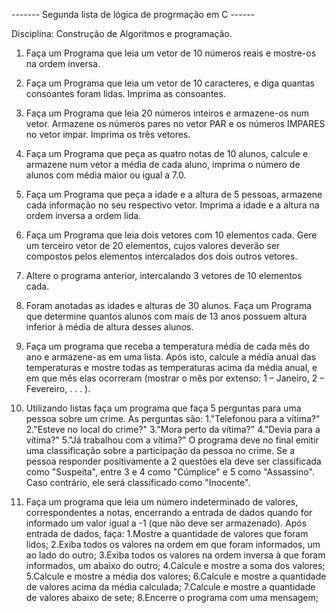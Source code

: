 ------- Segunda lista de lógica de progrmação em C ------

Disciplina: Construção de Algoritmos e programação.

01) Faça um Programa que leia um vetor de 10 números reais e mostre-os na
ordem inversa.

02) Faça um Programa que leia um vetor de 10 caracteres, e diga quantas
consoantes foram lidas. Imprima as consoantes.

03) Faça um Programa que leia 20 números inteiros e armazene-os num
vetor. Armazene os números pares no vetor PAR e os números IMPARES
no vetor impar. Imprima os três vetores.

04) Faça um Programa que peça as quatro notas de 10 alunos, calcule e
armazene num vetor a média de cada aluno, imprima o número de alunos
com média maior ou igual a 7.0.

05) Faça um Programa que peça a idade e a altura de 5 pessoas, armazene
cada informação no seu respectivo vetor. Imprima a idade e a altura na
ordem inversa a ordem lida.

06) Faça um Programa que leia dois vetores com 10 elementos cada. Gere
um terceiro vetor de 20 elementos, cujos valores deverão ser compostos
pelos elementos intercalados dos dois outros vetores.

07) Altere o programa anterior, intercalando 3 vetores de 10 elementos cada.

08) Foram anotadas as idades e alturas de 30 alunos. Faça um Programa que
determine quantos alunos com mais de 13 anos possuem altura inferior à
média de altura desses alunos.

09) Faça um programa que receba a temperatura média de cada mês do ano
e armazene-as em uma lista. Após isto, calcule a média anual das
temperaturas e mostre todas as temperaturas acima da média anual, e
em que mês elas ocorreram (mostrar o mês por extenso: 1 – Janeiro, 2 –
Fevereiro, . . . ).

10) Utilizando listas faça um programa que faça 5 perguntas para uma pessoa
sobre um crime. As perguntas são:
1."Telefonou para a vítima?"
2."Esteve no local do crime?"
3."Mora perto da vítima?"
4."Devia para a vítima?"
5."Já trabalhou com a vítima?" O programa deve no final emitir uma
classificação sobre a participação da pessoa no crime. Se a pessoa
responder positivamente a 2 questões ela deve ser classificada
como "Suspeita", entre 3 e 4 como "Cúmplice" e 5 como
"Assassino". Caso contrário, ele será classificado como "Inocente".

11) Faça um programa que leia um número indeterminado de valores,
correspondentes a notas, encerrando a entrada de dados quando for
informado um valor igual a -1 (que não deve ser armazenado). Após entrada de dados, faça:
1.Mostre a quantidade de valores que foram lidos;
2.Exiba todos os valores na ordem em que foram informados, um ao
lado do outro;
3.Exiba todos os valores na ordem inversa à que foram informados,
um abaixo do outro;
4.Calcule e mostre a soma dos valores;
5.Calcule e mostre a média dos valores;
6.Calcule e mostre a quantidade de valores acima da média
calculada;
7.Calcule e mostre a quantidade de valores abaixo de sete;
8.Encerre o programa com uma mensagem;